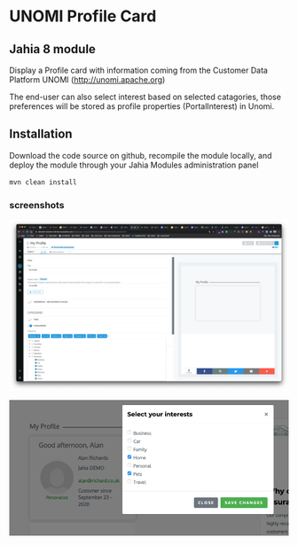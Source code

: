 # UNOMI Profile Card

## Jahia 8 module

Display a Profile card with information coming from the Customer Data Platform UNOMI (http://unomi.apache.org)

The end-user can also select interest based on selected catagories, those preferences will be stored as profile properties (PortalInterest) in Unomi.

## Installation

Download the code source on github, recompile the module locally, and deploy the module through your Jahia Modules administration panel

```bash
mvn clean install
```
### screenshots
![picture](./src/main/resources/images/editProfileCard.png)

![picture](./src/main/resources/images/profileCard.png)





